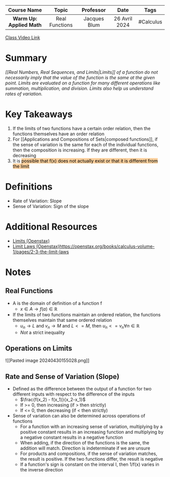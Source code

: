 |        Course Name        |     Topic      |  Professor   |     Date      |   Tags    |
| :-----------------------: | :------------: | :----------: | :-----------: | :-------: |
| **Warm Up: Applied Math** | Real Functions | Jacques Blum | 26 Avril 2024 | #Calculus |

[Class Video Link](https://dstisas-my.sharepoint.com/personal/ted_codd_nuc_dsti_institute/_layouts/15/stream.aspx?id=%2Fpersonal%2Fted%5Fcodd%5Fnuc%5Fdsti%5Finstitute%2FDocuments%2FRecordings%2FS24%2DWarmUp%20%2D%20One%2DTime%2DLink%2D20240426%5F095208%2DMeeting%20Recording%201%2Emp4&nav=eyJyZWZlcnJhbEluZm8iOnsicmVmZXJyYWxBcHAiOiJTdHJlYW1XZWJBcHAiLCJyZWZlcnJhbFZpZXciOiJTaGFyZURpYWxvZy1MaW5rIiwicmVmZXJyYWxBcHBQbGF0Zm9ybSI6IldlYiIsInJlZmVycmFsTW9kZSI6InZpZXcifX0&ga=1&referrer=StreamWebApp%2EWeb&referrerScenario=AddressBarCopied%2Eview%2Efab822b1%2D4dd8%2D4947%2Da9b5%2Db29beea35369)

# Summary
*[[Real Numbers, Real Sequences, and Limits|Limits]] of a function do not necessarily imply that the value of the function is the same at the given point. Limits are evaluated on a function for many different operations like summation, multiplication, and division. Limits also help us understand rates of variation.*

# Key Takeaways
1. If the limits of two functions have a certain order relation, then the functions themselves have an order relation
2. For [[Applications and Compositions of Sets|composed functions]], if the sense of variation is the same for each of the individual functions, then the composition is increasing. If they are different, then it is decreasing
3. It is <mark style="background: #FFB86CA6;">possible that f(x) does not actually exist or that it is different from the limit</mark> 

# Definitions
- Rate of Variation: Slope
- Sense of Variation: Sign of the slope

# Additional Resources
- [Limits (Openstax)](https://openstax.org/books/calculus-volume-1/pages/2-2-the-limit-of-a-function)
- [Limit Laws (Openstax)]()https://openstax.org/books/calculus-volume-1/pages/2-3-the-limit-laws

# Notes
## Real Functions
- A is the domain of definition of a function f
	- $x \in A \to f(a) \in \mathbb R$
- If the limits of two functions maintain an ordered relation, the functions themselves maintain that same ordered relation
	- $u_n \to L$ and $v_n \to M$ and $L <= M$, then $u_n <= v_n \forall n \in \mathbb R$
	- *Not* a strict inequality

## Operations on Limits
![[Pasted image 20240430155028.png]]

## Rate and Sense of Variation (Slope)
- Defined as the difference between the output of a function for two different inputs with respect to the difference of the inputs
	- $\frac{f(x_2) - f(x_1)}{x_2-x_1}$
	- If >= 0, then increasing (if > then strictly)
	- If <= 0, then decreasing (if < then strictly)
- Sense of variation can also be determined across operations of functions
	- For a function with an increasing sense of variation, multiplying by a positive constant results in an increasing function and multiplying by a negative constant results in a negative function
	- When adding, if the direction of the functions is the same, the addition will match. Direction is indeterminate if we are unsure
	- For products and compositions, if the sense of variation matches, the result is positive. If the two functions differ, the result is negative
	- If a function's sign is constant on the interval I, then 1/f(x) varies in the inverse direction


